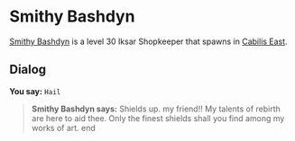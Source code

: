 # Smithy Bashdyn



[Smithy Bashdyn](/npc/106040) is a level 30 Iksar Shopkeeper that spawns in [Cabilis East](/zone/106).



## Dialog

**You say:** `Hail`



>**Smithy Bashdyn says:** Shields up. my friend!!  My talents of rebirth are here to aid thee.  Only the finest shields shall you find among my works of art.
end





